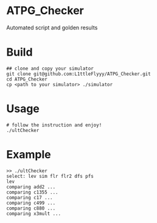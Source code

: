 # ATPG_Checker
Automated script and golden results

# Build

```
## clone and copy your simulator
git clone git@github.com:L1ttleFlyyy/ATPG_Checker.git
cd ATPG_Checker
cp <path to your simulator> ./simulator
```
# Usage

```
# follow the instruction and enjoy!
./ultChecker
```
# Example
```
>> ./ultChecker
select: lev sim flr flr2 dfs pfs
lev
comparing add2 ...
comparing c1355 ...
comparing c17 ...
comparing c499 ...
comparing c880 ...
comparing x3mult ...
```
